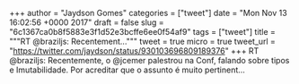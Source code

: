 
+++
author = "Jaydson Gomes"
categories = ["tweet"]
date = "Mon Nov 13 16:02:56 +0000 2017"
draft = false
slug = "6c1367ca0b8f5883e3f1d52e3bcffe6ee0f54af9"
tags = ["tweet"]
title = """RT @braziljs: Recentement..."""
tweet = true
micro = true
tweet_url = "https://twitter.com/jaydson/status/930103696809189376"
+++
RT @braziljs: Recentemente, o @jcemer palestrou na Conf, falando sobre tipos e Imutabilidade.
Por acreditar que o assunto é muito pertinent…
